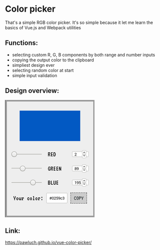 # Color picker 

That's a simple RGB color picker. It's  so simple because it let me learn the basics of Vue.js and Webpack utilities

## Functions:
* selecting custom R, G, B components by both range and number inputs
* copying the output color to the clipboard
* simpliest design ever
* selecting random color at start
* simple input validation

## Design overview:

![Design screenshot](image.png)

## Link:

https://pawluch.github.io/vue-color-picker/
